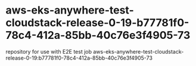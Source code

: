 # aws-eks-anywhere-test-cloudstack-release-0-19-b77781f0-78c4-412a-85bb-40c76e3f4905-73
repository for use with E2E test job aws-eks-anywhere-test-cloudstack-release-0-19:b77781f0-78c4-412a-85bb-40c76e3f4905-73
